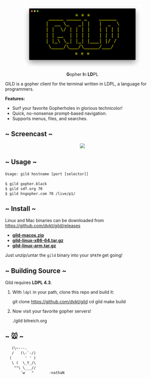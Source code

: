 <p align="center"><img src="gild.png"/></p>

<p align="center">
    <b>G</b>opher <b>I</b>n <b>LD</b>PL
</p>

GILD is a gopher client for the terminal written in LDPL, a language for programmers. 

**Features:**

- Surf your favorite Gopherholes in glorious technicolor!
- Quick, no-nonsense prompt-based navigation.
- Supports menus, files, and searches. 

## ~ Screencast ~

<p align="center">
<a href="https://asciinema.org/a/p0Ywy6fQBXRZm7sQU4OC5HeJK" target="_blank"><img src="https://asciinema.org/a/p0Ywy6fQBXRZm7sQU4OC5HeJK.svg" /></a>
</p>

## ~ Usage ~

    Usage: gild hostname [port [selector]]

    $ gild gopher.black
    $ gild sdf.org 70
    $ gild hngopher.com 70 /live/p1/

## ~ Install ~

Linux and Mac binaries can be downloaded from https://github.com/dvkt/gild/releases 

- **[gild-macos.zip](https://github.com/dvkt/gild/releases/download/v0.2.0/gild-macos.zip)**
- **[gild-linux-x86-64.tar.gz](https://github.com/dvkt/gild/releases/download/v0.2.0/gild-linux-x86-64.tar.gz)**
- **[gild-linux-arm.tar.gz](https://github.com/dvkt/gild/releases/download/v0.2.0/gild-linux-arm.tar.gz)**

Just unzip/untar the `gild` binary into your `$PATH` get going!

## ~ Building Source ~

Gild requires **LDPL 4.3**.

1. With `ldpl` in your path, clone this repo and build it:

    git clone https://github.com/dvkt/gild
    cd gild
    make build

3. Now visit your favorite gopher servers!

    ./gild bitreich.org

## ~ 🐭 ~

       (\~---.
       /   (\-`-/)
      (      ' ' )
       \ (  \_Y_/\
        ""\ \___//
           `w   "       -nathaN 
